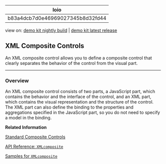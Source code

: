 <!-- loiob83a4dcb7d0e46969027345b8d32fd44 -->

| loio |
| -----|
| b83a4dcb7d0e46969027345b8d32fd44 |

<div id="loio">

view on: [demo kit nightly build](https://openui5nightly.hana.ondemand.com/#/topic/b83a4dcb7d0e46969027345b8d32fd44) | [demo kit latest release](https://openui5.hana.ondemand.com/#/topic/b83a4dcb7d0e46969027345b8d32fd44)</div>

## XML Composite Controls

An XML composite control allows you to define a composite control that clearly separates the behavior of the control from the visual part.

***

<a name="loiob83a4dcb7d0e46969027345b8d32fd44__section_brr_w5t_xz"/>

### Overview

An XML composite control consists of two parts, a JavaScript part, which contains the behavior and the interface of the control, and an XML part, which contains the visual representation and the structure of the control. The XML part can also define the binding to the properties and aggregations specified in the JavaScript part, so you do not need to specify a model in the binding.

**Related Information**  


[Standard Composite Controls](Standard_Composite_Controls_c1512f6.md)

[API Reference: `XMLcomposite`](https://openui5.hana.ondemand.com/#/api/sap.ui.core.XMLComposite)

[Samples for `XMLcomposite`](https://openui5.hana.ondemand.com/#/entity/sap.ui.core.XMLComposite)

